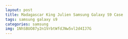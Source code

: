 ```yaml
---
layout: post
title: Madagascar King Julien Samsung Galaxy S9 Case
tags: samsung galaxy s9
categories: samsung
img: 1NhSBUO87y2n1VrbtWfdJNw5vl2d4IJ7G
---
```

